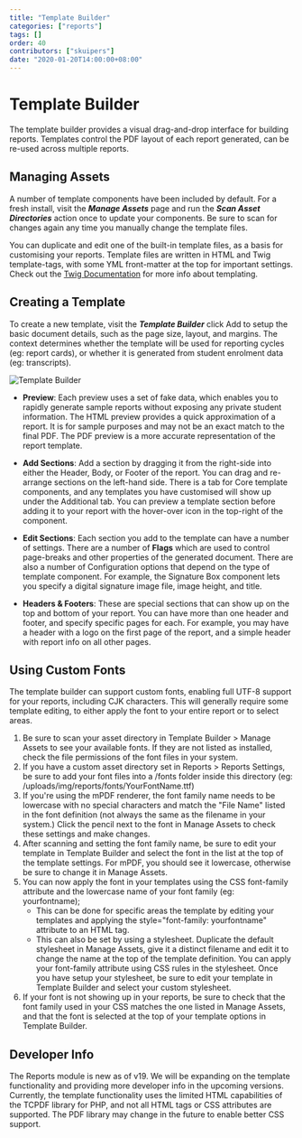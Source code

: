 ```yaml
---
title: "Template Builder"
categories: ["reports"]
tags: []
order: 40
contributors: ["skuipers"]
date: "2020-01-20T14:00:00+08:00"
---
```

# Template Builder

The template builder provides a visual drag-and-drop interface for building reports. Templates control the PDF layout of each report generated, can be re-used across multiple reports.

## Managing Assets

A number of template components have been included by default. For a fresh install, visit the ___Manage Assets___ page and run the ___Scan Asset Directories___ action once to update your components. Be sure to scan for changes again any time you manually change the template files.

You can duplicate and edit one of the built-in template files, as a basis for customising your reports. Template files are written in HTML and Twig template-tags, with some YML front-matter at the top for important settings. Check out the [Twig Documentation](https://twig.symfony.com/doc/2.x/) for more info about templating.

## Creating a Template

To create a new template, visit the ___Template Builder___ click Add to setup the basic document details, such as the page size, layout, and margins. The context determines whether the template will be used for reporting cycles (eg: report cards), or whether it is generated from student enrolment data (eg: transcripts).

![Template Builder](/img/reports/Template%20Builder.png)

- **Preview**: Each preview uses a set of fake data, which enables you to rapidly generate sample reports without exposing any private student information. The HTML preview provides a quick approximation of a report. It is for sample purposes and may not be an exact match to the final PDF. The PDF preview is a more accurate representation of the report template. 

- **Add Sections**: Add a section by dragging it from the right-side into either the Header, Body, or Footer of the report. You can drag and re-arrange sections on the left-hand side. There is a tab for Core template components, and any templates you have customised will show up under the Additional tab. You can preview a template section before adding it to your report with the hover-over icon in the top-right of the component.

- **Edit Sections**: Each section you add to the template can have a number of settings. There are a number of __Flags__ which are used to control page-breaks and other properties of the generated document. There are also a number of Configuration options that depend on the type of template component. For example, the Signature Box component lets you specify a digital signature image file, image height, and title.

- **Headers & Footers**: These are special sections that can show up on the top and bottom of your report. You can have more than one header and footer, and specify specific pages for each. For example, you may have a header with a logo on the first page of the report, and a simple header with report info on all other pages.

## Using Custom Fonts

The template builder can support custom fonts, enabling full UTF-8 support for your reports, including CJK characters. This will generally require some template editing, to either apply the font to your entire report or to select areas.

1. Be sure to scan your asset directory in Template Builder > Manage Assets to see your available fonts. If they are not listed as installed, check the file permissions of the font files in your system.
2. If you have a custom asset directory set in Reports > Reports Settings, be sure to add your font files into a /fonts folder inside this directory (eg: /uploads/img/reports/fonts/YourFontName.ttf)
3. If you're using the mPDF renderer, the font family name needs to be lowercase with no special characters and match the "File Name" listed in the font definition (not always the same as the filename in your system.) Click the pencil next to the font in Manage Assets to check these settings and make changes.
4. After scanning and setting the font family name, be sure to edit your template in Template Builder and select the font in the list at the top of the template settings. For mPDF, you should see it lowercase, otherwise be sure to change it in Manage Assets.
5. You can now apply the font in your templates using the CSS font-family attribute and the lowercase name of your font family (eg: yourfontname);
    - This can be done for specific areas the template by editing your templates and applying the style="font-family: yourfontname" attribute to an HTML tag.
    - This can also be set by using a stylesheet. Duplicate the default stylesheet in Manage Assets, give it a distinct filename and edit it to change the name at the top of the template definition. You can apply your font-family attribute using CSS rules in the stylesheet. Once you have setup your stylesheet, be sure to edit your template in Template Builder and select your custom stylesheet.
6. If your font is not showing up in your reports, be sure to check that the font family used in your CSS matches the one listed in Manage Assets, and that the font is selected at the top of your template options in Template Builder.


## Developer Info

The Reports module is new as of v19. We will be expanding on the template functionality and providing more developer info in the upcoming versions. Currently, the template functionality uses the limited HTML capabilities of the TCPDF library for PHP, and not all HTML tags or CSS attributes are supported. The PDF library may change in the future to enable better CSS support.
